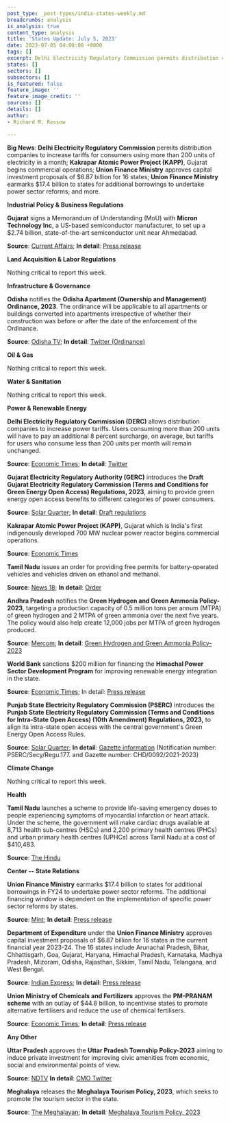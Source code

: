 ```yaml
---
post_type: _post-types/india-states-weekly.md
breadcrumbs: analysis
is_analysis: true
content_type: analysis
title: 'States Update: July 5, 2023'
date: 2023-07-05 04:00:00 +0000
tags: []
excerpt: Delhi Electricity Regulatory Commission permits distribution companies to increase tariffs for consumers using more than 200 units of electricity in a month; Kakrapar Atomic Power Project (KAPP), Gujarat begins commercial operations; Union Finance Ministry approves capital investment proposals of $6.87 billion for 16 states; Union Finance Ministry earmarks $17.4 billion to states for additional borrowings to undertake power sector reforms; and more.
states: []
sectors: []
subsectors: []
is_featured: false
feature_image: ''
feature_image_credit: ''
sources: []
details: []
author:
- Richard M. Rossow

---
```

**Big News**: **Delhi Electricity Regulatory Commission** permits distribution companies to increase tariffs for consumers using more than 200 units of electricity in a month; **Kakrapar Atomic Power Project (KAPP)**, Gujarat begins commercial operations; **Union Finance Ministry** approves capital investment proposals of $6.87 billion for 16 states; **Union Finance Ministry** earmarks $17.4 billion to states for additional borrowings to undertake power sector reforms; and more.

**Industrial Policy & Business Regulations**  

**Gujarat** signs a Memorandum of Understanding (MoU) with **Micron Technology Inc**, a US-based semiconductor manufacturer, to set up a $2.74 billion, state-of-the-art semiconductor unit near Ahmedabad.

**Source**: [Current Affairs](https://currentaffairs.adda247.com/micron-gujarat-govt-ink-deal-to-set-up-semiconductor-plant/); **In detail**: [Press release](https://cmogujarat.gov.in/en/latest-news/signing-of-mou-with-us-chip-maker-micron-in-the-presence-of-cm-union-minister-at-gandhinagar/)

**Land Acquisition & Labor Regulations**  

Nothing critical to report this week.

**Infrastructure & Governance**  

**Odisha** notifies the **Odisha Apartment (Ownership and Management) Ordinance, 2023**. The ordinance will be applicable to all apartments or buildings converted into apartments irrespective of whether their construction was before or after the date of the enforcement of the Ordinance.

**Source**: [Odisha TV](https://odishatv.in/news/odisha/odisha-notifies-apartment-ownership-and-management-ordinance--208424); **In detail**: [Twitter (Ordinance)](https://twitter.com/bpradhanodisha/status/1675215532713463808?s=20)

**Oil & Gas**  

Nothing critical to report this week.  

**Water & Sanitation**  

Nothing critical to report this week.  

**Power & Renewable Energy**  

**Delhi Electricity Regulatory Commission (DERC)** allows distribution companies to increase power tariffs. Users consuming more than 200 units will have to pay an additional 8 percent surcharge, on average, but tariffs for users who consume less than 200 units per month will remain unchanged.

**Source**: [Economic Times](https://energy.economictimes.indiatimes.com/news/power/delhi-power-tariff-hike-users-consuming-over-200-units-of-electricity-have-to-pay-8-surcharge/101283838); **In detail**: [Twitter](https://twitter.com/AtishiAAP/status/1673343201632038912?s=20)

**Gujarat Electricity Regulatory Authority (GERC)** introduces the **Draft Gujarat Electricity Regulatory Commission (Terms and Conditions for Green Energy Open Access) Regulations, 2023**, aiming to provide green energy open access benefits to different categories of power consumers.

**Source**: [Solar Quarter](https://solarquarter.com/2023/06/27/gujarat-electricity-regulatory-authority-proposes-draft-regulations-for-green-energy-open-access/); **In detail**: [Draft regulations](https://gercin.org/wp-content/uploads/2023/06/Final-Draft-regulationsGEOA-Regulations-2023-dated-23.06.pdf)

**Kakrapar Atomic Power Project (KAPP)**, Gujarat which is India's first indigenously developed 700 MW nuclear power reactor begins commercial operations.

**Source**: [Economic Times](https://energy.economictimes.indiatimes.com/news/power/indias-first-domestically-built-700-mw-nuclear-reactor-starts-commercial-operations-in-gujarat/101407239)

**Tamil Nadu** issues an order for providing free permits for battery-operated vehicles and vehicles driven on ethanol and methanol.

**Source**: [News 18](https://www.news18.com/auto/tamil-nadu-govt-amends-rules-for-evs-and-green-fuel-vehicles-does-away-with-permit-fee-8220727.html); **In detail**: [Order](https://tnswp.com/DIGIGOV/StaticAttachment?AttachmentFileName=/pdf/poli_noti/Battery-GO.pdf)

**Andhra Pradesh** notifies the **Green Hydrogen and Green Ammonia Policy-2023**, targeting a production capacity of 0.5 million tons per annum (MTPA) of green hydrogen and 2 MTPA of green ammonia over the next five years. The policy would also help create 12,000 jobs per MTPA of green hydrogen produced.

**Source**: [Mercom](https://www.mercomindia.com/andhra-pradesh-green-hydrogen-green-ammonia-policy); **In detail**: [Green Hydrogen and Green Ammonia Policy-2023](https://www.nredcap.in/PDFs/2023/GO_Ms_No_14_Dt_20_06_2023.pdf)

**World Bank** sanctions $200 million for financing the **Himachal Power Sector Development Program** for improving renewable energy integration in the state.

**Source**: [Economic Times](https://energy.economictimes.indiatimes.com/news/power/world-bank-to-provide-usd-200-mn-for-power-sector-reforms-in-himachal/101352338); In detail: [Press release](https://www.worldbank.org/en/news/press-release/2023/06/27/-india-world-bank-approves-200-million-to-increase-renewable-energy-penetration-in-himachal-pradesh)

**Punjab State Electricity Regulatory Commission (PSERC)** introduces the **Punjab State Electricity Regulatory Commission (Terms and Conditions for Intra-State Open Access) (10th Amendment) Regulations, 2023,** to align its intra-state open access with the central government's Green Energy Open Access Rules.

**Source**: [Solar Quarter](https://solarquarter.com/2023/06/28/punjab-state-electricity-regulatory-commission-amends-intra-state-open-access-regulations-to-promote-green-energy-adoption/); **In detail**: [Gazette information](https://dsa.punjab.gov.in/EGazette/finalreport) (Notification number: PSERC/Secy/Regu.177. and Gazette number: CHD/0092/2021-2023)

**Climate Change**

Nothing critical to report this week.

**Health**   

**Tamil Nadu** launches a scheme to provide life-saving emergency doses to people experiencing symptoms of myocardial infarction or heart attack. Under the scheme, the government will make cardiac drugs available at 8,713 health sub-centres (HSCs) and 2,200 primary health centres (PHCs) and urban primary health centres (UPHCs) across Tamil Nadu at a cost of $410,483.

**Source**: [The Hindu](https://www.thehindu.com/news/national/tamil-nadu/tn-launches-scheme-providing-life-saving-cardiac-drugs-through-more-than-10000-primary-level-health-facilities/article67015389.ece)

**Center -- State Relations**  

**Union Finance Ministry** earmarks $17.4 billion to states for additional borrowings in FY24 to undertake power sector reforms. The additional financing window is dependent on the implementation of specific power sector reforms by states.

**Source**: [Mint](https://www.livemint.com/news/india/finance-ministry-allocates-1-43-trillion-for-power-sector-reforms-in-fy24-12-states-to-receive-additional-borrowings-11687972113228.html); **In detail**: [Press release](https://pib.gov.in/PressReleseDetail.aspx?PRID=1935826)

**Department of Expenditure** under the **Union Finance Ministry** approves capital investment proposals of $6.87 billion for 16 states in the current financial year 2023-24. The 16 states include Arunachal Pradesh, Bihar, Chhattisgarh, Goa, Gujarat, Haryana, Himachal Pradesh, Karnataka, Madhya Pradesh, Mizoram, Odisha, Rajasthan, Sikkim, Tamil Nadu, Telangana, and West Bengal.

**Source**: [Indian Express](https://indianexpress.com/article/business/economy/centre-approves-rs-56415-crore-to-16-states-for-capital-investment/); **In detail**: [Press release](https://pib.gov.in/PressReleaseIframePage.aspx?PRID=1935378)

**Union Ministry of Chemicals and Fertilizers** approves the **PM-PRANAM scheme** with an outlay of $44.8 billion, to incentivise states to promote alternative fertilisers and reduce the use of chemical fertilisers.

**Source**: [Economic Times](https://energy.economictimes.indiatimes.com/news/oil-and-gas/govt-approves-pm-pranam-to-boost-balanced-use-of-fertilisers-rs-3-68-lakh-cr-urea-subsidy/101364279); **In detail**: [Press release](https://pib.gov.in/PressReleaseIframePage.aspx?PRID=1935896)

**Any Other**

**Uttar Pradesh** approves the **Uttar Pradesh Township Policy-2023** aiming to induce private investment for improving civic amenities from economic, social and environmental points of view.

**Source**: [NDTV](https://www.ndtv.com/india-news/uttar-pradesh-township-policy-2023-approved-by-up-cabinet-4160310) **In detail**: [CMO Twitter](https://twitter.com/myogioffice/status/1674235793286782976?s=20)

**Meghalaya** releases the **Meghalaya Tourism Policy, 2023**, which seeks to promote the tourism sector in the state.

**Source**: [The Meghalayan](https://themeghalayan.com/govt-releases-meghalaya-tourism-policy/); **In detail**: [Meghalaya Tourism Policy, 2023](https://www.meghalayatourism.in/wp-content/uploads/2023/03/Meghalaya-Tourism-Policy-2023.pdf)